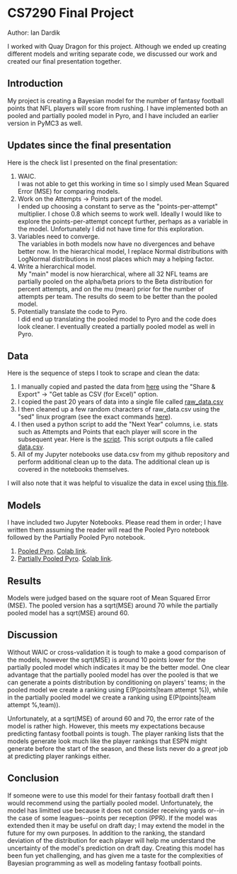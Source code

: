 # CS7290 Final Project

Author: Ian Dardik

I worked with Quay Dragon for this project.  Although we ended up creating different models and writing separate code, we discussed our work and created our final presentation together.  

## Introduction
My project is creating a Bayesian model for the number of fantasy football points that NFL players will score from rushing.  I have implemented both an pooled and partially pooled model in Pyro, and I have included an earlier version in PyMC3 as well.  

## Updates since the final presentation
Here is the check list I presented on the final presentation:
1. WAIC.  
I was not able to get this working in time so I simply used Mean Squared Error (MSE) for comparing models.  
1. Work on the Attempts -> Points part of the model.  
I ended up choosing a constant to serve as the "points-per-attempt" multiplier.  I chose 0.8 which seems to work well.  Ideally I would like to explore the points-per-attempt concept further, perhaps as a variable in the model.  Unfortunately I did not have time for this exploration.  
1. Variables need to converge.  
The variables in both models now have no divergences and behave better now.  In the hierarchical model, I replace Normal distributions with LogNormal distributions in most places which may a helping factor.  
1. Write a hierarchical model.  
My "main" model is now hierarchical, where all 32 NFL teams are partially pooled on the alpha/beta priors to the Beta distribution for percent attempts, and on the mu (mean) prior for the number of attempts per team.  The results do seem to be better than the pooled model.  
1. Potentially translate the code to Pyro.  
I did end up translating the pooled model to Pyro and the code does look cleaner.  I eventually created a partially pooled model as well in Pyro.  

## Data
Here is the sequence of steps I took to scrape and clean the data:
1. I manually copied and pasted the data from [here](https://www.pro-football-reference.com/years/2020/rushing.htm) using the "Share & Export" -> "Get table as CSV (for Excel)" option. 
1. I copied the past 20 years of data into a single file called [raw_data.csv](https://github.com/iandardik/CS7290_project/blob/master/raw_data.csv)
1. I then cleaned up a few random characters of raw_data.csv using the "sed" linux program (see the exact commands [here](https://github.com/iandardik/CS7290_project/blob/master/clean_commands.txt)).  
1. I then used a python script to add the "Next Year" columns, i.e. stats such as Attempts and Points that each player will score in the subsequent year.  Here is the [script](https://github.com/iandardik/CS7290_project/blob/master/kv_data.py).  This script outputs a file called [data.csv](https://github.com/iandardik/CS7290_project/blob/master/data.csv). 
1. All of my Jupyter notebooks use data.csv from my github repository and perform additional clean up to the data.  The additional clean up is covered in the notebooks themselves.  

I will also note that it was helpful to visualize the data in excel using [this file](https://github.com/iandardik/CS7290_project/blob/master/data_analysis.xlsx).  

## Models
I have included two Jupyter Notebooks.  Please read them in order; I have written them assuming the reader will read the Pooled Pyro notebook followed by the Partially Pooled Pyro notebook.  
1. [Pooled Pyro](flat_model.ipynb).  [Colab link](https://colab.research.google.com/drive/1MnC1vJNKsBGAyXwLeLNkWin2MuIzLryl?usp=sharing).
1. [Partially Pooled Pyro](hier_model.ipynb).  [Colab link](https://colab.research.google.com/drive/19YzbySOV5BN6-3P5XGheMd6Nd6I7u6Z4?usp=sharing).

## Results
Models were judged based on the square root of Mean Squared Error (MSE).  The pooled version has a sqrt(MSE) around 70 while the partially pooled model has a sqrt(MSE) around 60.  

## Discussion
Without WAIC or cross-validation it is tough to make a good comparison of the models, however the sqrt(MSE) is around 10 points lower for the partially pooled model which indicates it may be the better model.  One clear advantage that the partially pooled model has over the pooled is that we can generate a points distribution by conditioning on players' teams; in the pooled model we create a ranking using E(P(points|team attempt %)), while in the partially pooled model we create a ranking using E(P(points|team attempt %,team)).  

Unfortunately, at a sqrt(MSE) of around 60 and 70, the error rate of the model is rather high.  However, this meets my expectations because predicting fantasy football points is tough.  The player ranking lists that the models generate look much like the player rankings that ESPN might generate before the start of the season, and these lists never do a *great* job at predicting player rankings either.  

## Conclusion
If someone were to use this model for their fantasy football draft then I would recommend using the partially pooled model.  Unfortunately, the model has limitted use because it does not consider receiving yards or--in the case of some leagues--points per reception (PPR).  If the model was extended then it may be useful on draft day; I may extend the model in the future for my own purposes.  In addition to the ranking, the standard deviation of the distribution for each player will help me understand the uncertainty of the model's prediction on draft day.  Creating this model has been fun yet challenging, and has given me a taste for the complexities of Bayesian programming as well as modeling fantasy football points.  
